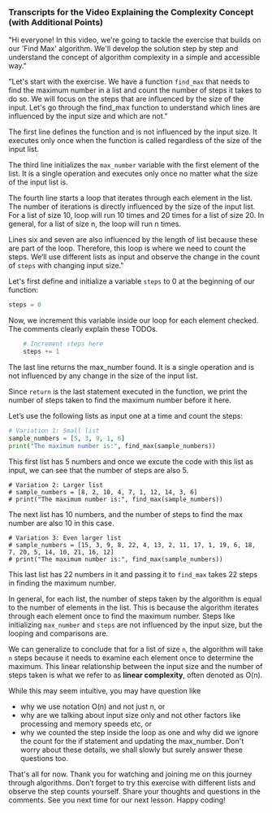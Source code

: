 ### Transcripts for the Video Explaining the Complexity Concept (with Additional Points)

"Hi everyone! In this video, we're going to tackle the exercise that builds on our 'Find Max' algorithm. We'll develop the solution step by step and understand the concept of algorithm complexity in a simple and accessible way."

"Let's start with the exercise. We have a function `find_max` that needs to find the maximum number in a list and count the number of steps it takes to do so. We will focus on the steps that are influenced by the size of the input. Let's go through the find_max function to understand which lines are influenced by the input size and which are not."

The first line defines the function and is not influenced by the input size. It executes only once when the function is called regardless of the size of the input list.

The third line initializes the `max_number` variable with the first element of the list. It is a single operation and executes only once no matter what the size of the input list is.

The fourth line starts a loop that iterates through each element in the list. The number of iterations is directly influenced by the size of the input list. For a list of size 10, loop will run 10 times and 20 times for a list of size 20. In general, for a list of size n, the loop will run n times.

Lines six and seven are also influenced by the length of list because these are part of the loop. Therefore, this loop is where we need to count the steps.
We’ll use different lists as input and observe the change in the count of `steps` with changing input size."

Let's first define and initialize a variable `steps` to 0 at the beginning of our function:
```python
steps = 0
```
Now, we increment this variable inside our loop for each element checked. The comments clearly explain these TODOs.

```python
    # Increment steps here
    steps += 1
```
The last line returns the max_number found. It is a single operation and is not influenced by any change in the size of the input list.

Since `return` is the last statement executed in the function, we print the number of steps taken to find the maximum number before it here.

Let’s use the following lists as input one at a time and count the steps:
```python
# Variation 1: Small list
sample_numbers = [5, 3, 9, 1, 6]
print("The maximum number is:", find_max(sample_numbers))
```
This first list has 5 numbers and once we excute the code with this list as input, we can see that the number of steps are also 5.
```
# Variation 2: Larger list
# sample_numbers = [8, 2, 10, 4, 7, 1, 12, 14, 3, 6]
# print("The maximum number is:", find_max(sample_numbers))
```
The next list has 10 numbers, and the number of steps to find the max number are also 10 in this case.
```
# Variation 3: Even larger list
# sample_numbers = [15, 3, 9, 8, 22, 4, 13, 2, 11, 17, 1, 19, 6, 18, 7, 20, 5, 14, 10, 21, 16, 12]
# print("The maximum number is:", find_max(sample_numbers))
```
This last list has 22 numbers in it and passing it to `find_max` takes 22 steps in finding the maximum number.


In general, for each list, the number of steps taken by the algorithm is equal to the number of elements in the list. This is because the algorithm iterates through each element once to find the maximum number. Steps like initializing `max_number` and `steps` are not influenced by the input size, but the looping and comparisons are.

We can generalize to conclude that for a list of size `n`, the algorithm will take `n` steps because it needs to examine each element once to determine the maximum. This linear relationship between the input size and the number of steps taken is what we refer to as **linear complexity**, often denoted as O(n). 

 While this may seem intuitive, you may have question like
- why we use notation O(n) and not just n, or
- why are we talking about input size only and not other factors like processing and memory speeds etc, or
- why we counted the step inside the loop as one and why did we ignore the count for the if statement and updating the max_number.
Don't worry about these details, we shall slowly but surely answer these questions too.

That's all for now. Thank you for watching and joining me on this journey through algorithms. Don’t forget to try this exercise with different lists and observe the step counts yourself. Share your thoughts and questions in the comments. See you next time for our next lesson. Happy coding!
